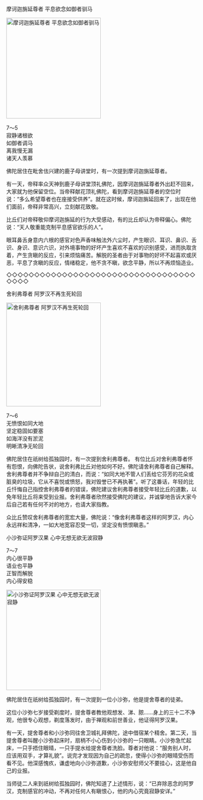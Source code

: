 摩诃迦旃延尊者 平息欲念如御者驯马


<div class="e2">
<img src="images/fjj-33-4.jpg" width="250" height="266" alt="摩诃迦旃延尊者 平息欲念如御者驯马"/>
<div>
 <p class="p13-5">7～5<br>
 寂静诸根欲<br>
 如御者调马<br>
 离我慢无漏<br>
 诸天人羡慕</p> 
</div>
</div>



佛陀居住在毗舍佉兴建的鹿子母讲堂时，有一次提到摩诃迦旃延尊者。

有一天，帝释率众天神到鹿子母讲堂顶礼佛陀，因摩诃迦旃延尊者外出赶不回来，大家就为他保留空位。当帝释献花顶礼佛陀，看到摩诃迦旃延尊者的空位时说：“多么希望尊者也在座接受供养”。就在这时候，摩诃迦旃延回来了，出现在他们面前，帝释非常高兴，立刻献花致敬。

比丘们对帝释敬仰摩诃迦旃延的行为大受感动，有的比丘却认为帝释偏心。佛陀说：“天人敬重能克制平息感官欲乐的人”。

眼耳鼻舌身意内六根的感官对色声香味触法外六尘时，产生眼识、耳识、鼻识、舌识、身识、意识六识，对外境事物的好坏产生喜欢不喜欢的识别感受，进而执取贪着，产生贪瞋的反应，引来烦恼痛苦。解脱的圣者由于对事物的好坏不起喜欢或厌恶，平息了贪瞋的反应，情绪稳定，他不贪不瞋，欲念平静，所以不再烦恼造业。

◇◇◇◇◇◇◇◇◇◇◇◇◇◇◇◇◇◇◇◇◇◇◇◇◇◇◇◇◇◇◇◇◇◇◇◇◇◇

舍利弗尊者 阿罗汉不再生死轮回


<div class="e2">
<img src="images/fjj-33-5.jpg" width="250" height="274" alt="舍利弗尊者 阿罗汉不再生死轮回"/>
<div>
 <p class="p13-5">7～6<br>
 无愤恨如同大地<br>
 坚定稳固如要塞<br>
 如海洋没有淤泥<br>
 明晰清净无轮回</p> 
</div>
</div>

佛陀居住在祇树给孤独园时，有一次提到舍利弗尊者。 有位比丘对舍利弗尊者怀有怨恨，向佛陀告状，说舍利弗比丘对他如何不好。佛陀请舍利弗尊者自己解释。舍利弗尊者并不争辩自己的清白，而说：“如同大地不管人们丢给它芬芳的花朵或脏臭的垃圾，它从不喜悦或愤怒，我对毁誉已不再执著”。听了这番话，年轻的比丘忏悔自己指控舍利弗尊者的错误，佛陀建议舍利弗尊者接受年轻比丘的道歉，以免年轻比丘将来受到业报。舍利弗尊者欣然接受佛陀的建议，并诚挚地告诉大家今后自己若有任何不对的地方，也请大家指教。

众比丘赞叹舍利弗尊者的宽宏大量，佛陀说：“像舍利弗尊者这样的阿罗汉，内心永远祥和清净，一如大地宽容忍受一切，坚定没有愤恨瞋恚。”

小沙弥证阿罗汉果 心中无想无欲无波寂静


<div class="e2">
<div>
 <p class="p13-5">7～7<br>
 内心很平静<br>
 语业也平静<br>
 正智而解脱<br>
 内心得安稳</p> 
</div>
<img src="images/fjj-33-3.jpg" width="250" height="265" alt="小沙弥证阿罗汉果 心中无想无欲无波寂静"/>
</div>

佛陀居住在祇树给孤独园时，有一次提到一位小沙弥，他是提舍尊者的徒弟。

这位小沙弥七岁接受剃度时，提舍尊者教他观想发、涕、脓……身上的三十二不净观，他很专心观想，剃度落发时，由于禅观和前世善业，他证得阿罗汉果。

有一天，提舍尊者和小沙弥同往舍卫城礼拜佛陀，途中借宿某个精舍。第二天，当提舍尊者叫醒小沙弥起床时，扇柄不小心伤到小沙弥的一只眼睛。小沙弥急忙起床，一只手捂住眼晴，一只手提水给提舍尊者洗脸。尊者对他说：“服务别人时，应该用双手，才算礼貌”。说完才发现因为自己的疏忽，使得小沙弥的眼晴受伤而看不见。他深感愧疚，谦虚地向小沙弥道歉，小沙弥安慰师父不要挂心，这是他自己的业报。

当师徒二人来到祇树给孤独园时，佛陀知道了上述情形，说：“已弃除恶念的阿罗汉，克制感官的冲动，不再对任何人有瞋恨心，他的内心究竟寂静安详。”
